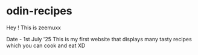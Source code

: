 # odin-recipes


Hey ! This is zeemuxx 

Date - 1st July '25
This is my first website that displays many tasty recipes which you can cook and eat XD